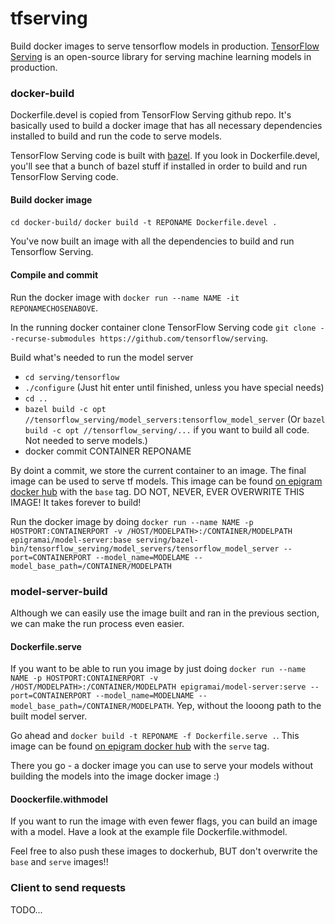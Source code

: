 # tfserving
Build docker images to serve tensorflow models in production. [TensorFlow Serving](https://github.com/tensorflow/serving) is an open-source library for serving machine learning models in production.

### docker-build
Dockerfile.devel is copied from TensorFlow Serving github repo. It's basically used to build a docker image that has all necessary dependencies installed to build and run the code to serve models.

TensorFlow Serving code is built with [bazel](https://bazel.build/). If you look in Dockerfile.devel, you'll see that a bunch of bazel stuff if installed in order to build and run TensorFlow Serving code.

#### Build docker image
`cd docker-build/`
`docker build -t REPONAME Dockerfile.devel .`
 
 You've now built an image with all the dependencies to build and run Tensorflow Serving.

#### Compile and commit
Run the docker image with `docker run --name NAME -it REPONAMECHOSENABOVE`.

In the running docker container clone TensorFlow Serving code `git clone --recurse-submodules https://github.com/tensorflow/serving`.


Build what's needed to run the model server
- `cd serving/tensorflow`
- `./configure` (Just hit enter until finished, unless you have special needs)
- `cd ..`
- `bazel build -c opt //tensorflow_serving/model_servers:tensorflow_model_server` (Or `bazel build -c opt //tensorflow_serving/...` if you want to build all code. Not needed to serve models.)
- docker commit CONTAINER REPONAME

By doint a commit, we store the current container to an image. The final image can be used to serve tf models. This image can be found [on epigram docker hub](https://hub.docker.com/r/epigramai/model-server/) with the `base` tag. DO NOT, NEVER, EVER OVERWRITE THIS IMAGE! It takes forever to build!

Run the docker image by doing `docker run --name NAME -p HOSTPORT:CONTAINERPORT -v /HOST/MODELPATH>:/CONTAINER/MODELPATH epigramai/model-server:base serving/bazel-bin/tensorflow_serving/model_servers/tensorflow_model_server --port=CONTAINERPORT --model_name=MODELAME --model_base_path=/CONTAINER/MODELPATH`

### model-server-build
Although we can easily use the image built and ran in the previous section, we can make the run process even easier.

#### Dockerfile.serve
If you want to be able to run you image by just doing `docker run --name NAME -p HOSTPORT:CONTAINERPORT -v /HOST/MODELPATH>:/CONTAINER/MODELPATH epigramai/model-server:serve --port=CONTAINERPORT --model_name=MODELNAME --model_base_path=/CONTAINER/MODELPATH`. Yep, without the looong path to the built model server.

Go ahead and `docker build -t REPONAME -f Dockerfile.serve .`. This image can be found [on epigram docker hub](https://hub.docker.com/r/epigramai/model-server/) with the `serve` tag.

There you go - a docker image you can use to serve your models without building the models into the image docker image :)

#### Doockerfile.withmodel
If you want to run the image with even fewer flags, you can build an image with a model. Have a look at the example file Dockerfile.withmodel.

Feel free to also push these images to dockerhub, BUT don't overwrite the `base` and `serve` images!!


### Client to send requests
TODO...